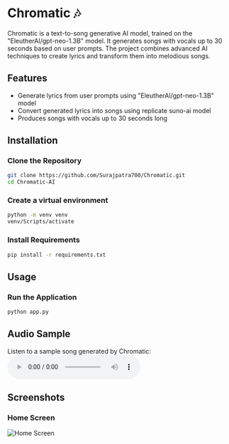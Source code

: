 # Chromatic 🎶

Chromatic is a text-to-song generative AI model, trained on the "EleutherAI/gpt-neo-1.3B" model. It generates songs with vocals up to 30 seconds based on user prompts. The project combines advanced AI techniques to create lyrics and transform them into melodious songs.

## Features
- Generate lyrics from user prompts using "EleutherAI/gpt-neo-1.3B" model
- Convert generated lyrics into songs using replicate suno-ai model
- Produces songs with vocals up to 30 seconds long

## Installation

### Clone the Repository
```bash
git clone https://github.com/Surajpatra700/Chromatic.git
cd Chromatic-AI
```

### Create a virtual environment
```bash
python -m venv venv
venv/Scripts/activate
```

### Install Requirements
```bash
pip install -r requirements.txt
```

## Usage

### Run the Application
```bash
python app.py
```


## Audio Sample
Listen to a sample song generated by Chromatic:
<audio controls>
  <source src="https://drive.google.com/uc?export=download&id=YOUR_AUDIO_FILE_ID" type="audio/mpeg">
  Your browser does not support the audio element.
</audio>

## Screenshots

### Home Screen
![Home Screen](https://drive.google.com/uc?export=download&id=YOUR_IMAGE_FILE_ID_1)
